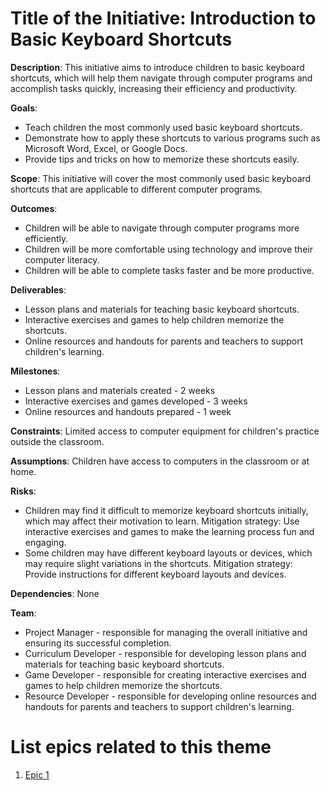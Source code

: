 # Title of the Initiative: Introduction to Basic Keyboard Shortcuts

**Description**: This initiative aims to introduce children to basic keyboard shortcuts, which will help them navigate through computer programs and accomplish tasks quickly, increasing their efficiency and productivity.

**Goals**:

* Teach children the most commonly used basic keyboard shortcuts.
* Demonstrate how to apply these shortcuts to various programs such as Microsoft Word, Excel, or Google Docs.
* Provide tips and tricks on how to memorize these shortcuts easily.

**Scope**: This initiative will cover the most commonly used basic keyboard shortcuts that are applicable to different computer programs.

**Outcomes**:

* Children will be able to navigate through computer programs more efficiently.
* Children will be more comfortable using technology and improve their computer literacy.
* Children will be able to complete tasks faster and be more productive.

**Deliverables**:

* Lesson plans and materials for teaching basic keyboard shortcuts.
* Interactive exercises and games to help children memorize the shortcuts.
* Online resources and handouts for parents and teachers to support children's learning.

**Milestones**:

* Lesson plans and materials created - 2 weeks
* Interactive exercises and games developed - 3 weeks
* Online resources and handouts prepared - 1 week

**Constraints**: Limited access to computer equipment for children's practice outside the classroom.

**Assumptions**: Children have access to computers in the classroom or at home.

**Risks**:
* Children may find it difficult to memorize keyboard shortcuts initially, which may affect their motivation to learn. Mitigation strategy: Use interactive exercises and games to make the learning process fun and engaging.
* Some children may have different keyboard layouts or devices, which may require slight variations in the shortcuts. Mitigation strategy: Provide instructions for different keyboard layouts and devices.

**Dependencies**: None

**Team**:
* Project Manager - responsible for managing the overall initiative and ensuring its successful completion.
* Curriculum Developer - responsible for developing lesson plans and materials for teaching basic keyboard shortcuts.
* Game Developer - responsible for creating interactive exercises and games to help children memorize the shortcuts.
* Resource Developer - responsible for developing online resources and handouts for parents and teachers to support children's learning.

# List epics related to this theme
1. [Epic 1](documentation/templates/theme/initiatives/epics/epic_template.md)